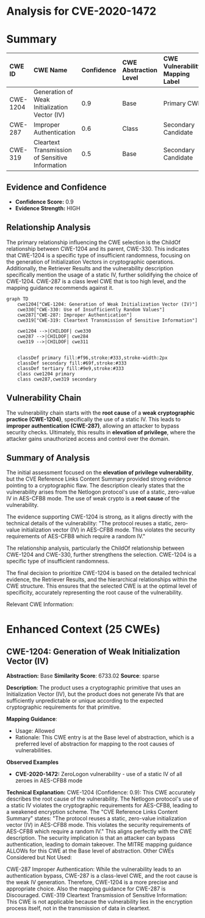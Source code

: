 # Analysis for CVE-2020-1472

# Summary
| CWE ID    | CWE Name                                                        | Confidence | CWE Abstraction Level | CWE Vulnerability Mapping Label | CWE-Vulnerability Mapping Notes |
| :-------- | :-------------------------------------------------------------- | :--------- | :-------------------- | :------------------------------ | :---------------------------- |
| CWE-1204 | Generation of Weak Initialization Vector (IV)        | 0.9      | Base                  | Primary CWE                     | Allowed                     |
| CWE-287     | Improper Authentication                                          | 0.6     | Class                  | Secondary Candidate                     | Discouraged                     |
| CWE-319 | Cleartext Transmission of Sensitive Information | 0.5      | Base                  | Secondary Candidate                     | Allowed                     |

## Evidence and Confidence

*   **Confidence Score:** 0.9
*   **Evidence Strength:** HIGH

## Relationship Analysis
The primary relationship influencing the CWE selection is the ChildOf relationship between CWE-1204 and its parent, CWE-330. This indicates that CWE-1204 is a specific type of insufficient randomness, focusing on the generation of Initialization Vectors in cryptographic operations. Additionally, the Retriever Results and the vulnerability description specifically mention the usage of a static IV, further solidifying the choice of CWE-1204. CWE-287 is a class level CWE that is too high level, and the mapping guidance recommends against it.

```mermaid
graph TD
    cwe1204["CWE-1204: Generation of Weak Initialization Vector (IV)"]
    cwe330["CWE-330: Use of Insufficiently Random Values"]
    cwe287["CWE-287: Improper Authentication"]
    cwe319["CWE-319: Cleartext Transmission of Sensitive Information"]

    cwe1204 -->|CHILDOF| cwe330
    cwe287 -->|CHILDOF| cwe284
    cwe319 -->|CHILDOF| cwe311
    

    classDef primary fill:#f96,stroke:#333,stroke-width:2px
    classDef secondary fill:#69f,stroke:#333
    classDef tertiary fill:#9e9,stroke:#333
    class cwe1204 primary
    class cwe287,cwe319 secondary
```

## Vulnerability Chain
The vulnerability chain starts with the **root cause** of a **weak cryptographic practice (CWE-1204)**, specifically the use of a static IV. This leads to **improper authentication (CWE-287)**, allowing an attacker to bypass security checks. Ultimately, this results in **elevation of privilege**, where the attacker gains unauthorized access and control over the domain.

## Summary of Analysis
The initial assessment focused on the **elevation of privilege vulnerability**, but the CVE Reference Links Content Summary provided strong evidence pointing to a cryptographic flaw. The description clearly states that the vulnerability arises from the Netlogon protocol's use of a static, zero-value IV in AES-CFB8 mode. The use of weak crypto is a **root cause** of the vulnerability.

The evidence supporting CWE-1204 is strong, as it aligns directly with the technical details of the vulnerability: "The protocol reuses a static, zero-value initialization vector (IV) in AES-CFB8 mode. This violates the security requirements of AES-CFB8 which require a random IV."

The relationship analysis, particularly the ChildOf relationship between CWE-1204 and CWE-330, further strengthens the selection. CWE-1204 is a specific type of insufficient randomness.

The final decision to prioritize CWE-1204 is based on the detailed technical evidence, the Retriever Results, and the hierarchical relationships within the CWE structure. This ensures that the selected CWE is at the optimal level of specificity, accurately representing the root cause of the vulnerability.

Relevant CWE Information:

# Enhanced Context (25 CWEs)

## CWE-1204: Generation of Weak Initialization Vector (IV)
**Abstraction:** Base
**Similarity Score**: 6733.02
**Source**: sparse

**Description**:
The product uses a cryptographic primitive that uses an Initialization
			Vector (IV), but the product does not generate IVs that are
			sufficiently unpredictable or unique according to the expected
			cryptographic requirements for that primitive.
			

**Mapping Guidance**:
- Usage: Allowed
- Rationale: This CWE entry is at the Base level of abstraction, which is a preferred level of abstraction for mapping to the root causes of vulnerabilities.

**Observed Examples**
- **CVE-2020-1472:** ZeroLogon vulnerability - use of a static IV of all zeroes in AES-CFB8 mode

**Technical Explanation:**
CWE-1204 (Confidence: 0.9): This CWE accurately describes the root cause of the vulnerability. The Netlogon protocol's use of a static IV violates the cryptographic requirements for AES-CFB8, leading to a weakened encryption scheme. The "CVE Reference Links Content Summary" states: "The protocol reuses a static, zero-value initialization vector (IV) in AES-CFB8 mode. This violates the security requirements of AES-CFB8 which require a random IV." This aligns perfectly with the CWE description. The security implication is that an attacker can bypass authentication, leading to domain takeover. The MITRE mapping guidance ALLOWs for this CWE at the Base level of abstraction.
Other CWEs Considered but Not Used:

CWE-287 Improper Authentication: While the vulnerability leads to an authentication bypass, CWE-287 is a class-level CWE, and the root cause is the weak IV generation. Therefore, CWE-1204 is a more precise and appropriate choice. Also the mapping guidance for CWE-287 is Discouraged.
CWE-319 Cleartext Transmission of Sensitive Information: This CWE is not applicable because the vulnerability lies in the encryption process itself, not in the transmission of data in cleartext.